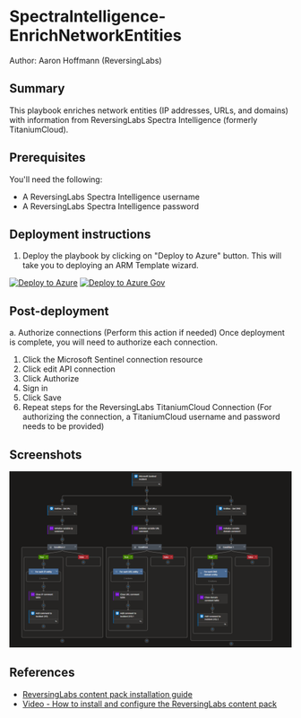# SpectraIntelligence-EnrichNetworkEntities

Author: Aaron Hoffmann (ReversingLabs)

## Summary
This playbook enriches network entities (IP addresses, URLs, and domains) with information from ReversingLabs Spectra Intelligence (formerly TitaniumCloud).

## Prerequisites

You'll need the following:
* A ReversingLabs Spectra Intelligence username
* A ReversingLabs Spectra Intelligence password


## Deployment instructions
1. Deploy the playbook by clicking on "Deploy to Azure" button. This will take you to deploying an ARM Template wizard.

[![Deploy to Azure](https://aka.ms/deploytoazurebutton)](https://portal.azure.com/#create/Microsoft.Template/uri/https%3A%2F%2Fraw.githubusercontent.com%2FAzure%2FAzure-Sentinel%2Fmaster%2FSolutions%2FReversingLabs%2FPlaybooks%2FSpectraIntelligence-EnrichNetworkEntities%2Fazuredeploy.json)
[![Deploy to Azure Gov](https://aka.ms/deploytoazuregovbutton)](https://portal.azure.us/#create/Microsoft.Template/uri/https%3A%2F%2Fraw.githubusercontent.com%2FAzure%2FAzure-Sentinel%2Fmaster%2FSolutions%2FReversingLabs%2FPlaybooks%2FSpectraIntelligence-EnrichNetworkEntities%2Fazuredeploy.json)

## Post-deployment

a. Authorize connections (Perform this action if needed)
Once deployment is complete, you will need to authorize each connection.

1. Click the Microsoft Sentinel connection resource
2. Click edit API connection
3. Click Authorize
4. Sign in
5. Click Save
6. Repeat steps for the ReversingLabs TitaniumCloud Connection (For authorizing the connection, a TitaniumCloud username and password needs to be provided)

## Screenshots

![Playbook overview](./playbook.png)

## References

- [ReversingLabs content pack installation guide](https://reversinglabs-marketplace.azureedge.net/help/ReversingLabsSentinelContentHubInstall.pdf)
- [Video - How to install and configure the ReversingLabs content pack](https://www.youtube.com/watch?v=gLjMDz618O0)